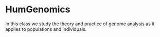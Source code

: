 # HumGenomics
In this class we study the theory and practice of genome analysis as it applies to populations and individuals. 
